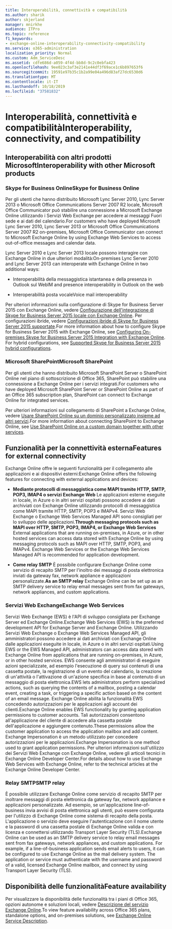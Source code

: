 ```yaml
---
title: Interoperabilità, connettività e compatibilità
ms.author: sharik
author: skjerland
manager: mnirkhe
audience: ITPro
ms.topic: reference
f1_keywords:
- exchange-online-interoperability-connectivity-compatibility
ms.service: o365-administration
localization_priority: Normal
ms.custom: Adm_ServiceDesc
ms.assetid: cdfe686d-a059-4f4d-bb8d-9c2c0ebfa423
ms.openlocfilehash: 9ee023c3af3e2141e44df3f69ace1c6b897653f6
ms.sourcegitcommit: 19591e97b35c1b2a99e04a496d83af27dc6530d6
ms.translationtype: MT
ms.contentlocale: it-IT
ms.lasthandoff: 10/18/2019
ms.locfileid: "37581832"
---
```

# <a name="interoperability-connectivity-and-compatibility"></a><span data-ttu-id="4a162-102">Interoperabilità, connettività e compatibilità</span><span class="sxs-lookup"><span data-stu-id="4a162-102">Interoperability, connectivity, and compatibility</span></span>

## <a name="interoperability-with-other-microsoft-products"></a><span data-ttu-id="4a162-103">Interoperabilità con altri prodotti Microsoft</span><span class="sxs-lookup"><span data-stu-id="4a162-103">Interoperability with other Microsoft products</span></span>

### <a name="skype-for-business-online"></a><span data-ttu-id="4a162-104">Skype for Business Online</span><span class="sxs-lookup"><span data-stu-id="4a162-104">Skype for Business Online</span></span>

<span data-ttu-id="4a162-105">Per gli utenti che hanno distribuito Microsoft Lync Server 2010, Lync Server 2013 o Microsoft Office Communications Server 2007 R2 locale, Microsoft Office Communicator può stabilire una connessione a Microsoft Exchange Online utilizzando i Servizi Web Exchange per accedere ai messaggi Fuori sede e ai dati del calendario.</span><span class="sxs-lookup"><span data-stu-id="4a162-105">For customers who have deployed Microsoft Lync Server 2010, Lync Server 2013 or Microsoft Office Communications Server 2007 R2 on-premises, Microsoft Office Communicator can connect to Microsoft Exchange Online by using Exchange Web Services to access out-of-office messages and calendar data.</span></span>
  
<span data-ttu-id="4a162-106">Lync Server 2010 e Lync Server 2013 locale possono interagire con Exchange Online in due ulteriori modalità:</span><span class="sxs-lookup"><span data-stu-id="4a162-106">On-premises Lync Server 2010 and Lync Server 2013 can interoperate with Exchange Online in two additional ways:</span></span>
  
- <span data-ttu-id="4a162-107">Interoperabilità della messaggistica istantanea e della presenza in Outlook sul Web</span><span class="sxs-lookup"><span data-stu-id="4a162-107">IM and presence interoperability in Outlook on the web</span></span>
    
- <span data-ttu-id="4a162-108">Interoperabilità posta vocale</span><span class="sxs-lookup"><span data-stu-id="4a162-108">Voice mail interoperability</span></span>
    
<span data-ttu-id="4a162-p101">Per ulteriori informazioni sulla configurazione di Skype for Business Server 2015 con Exchange Online, vedere [Configurazione dell'integrazione di Skype for Business Server 2015 locale con Exchange Online](https://go.microsoft.com/fwlink/p/?LinkId=271804). Per configurazioni ibride, vedere [Configurazioni ibride di Skype for Business Server 2015 supportate](https://go.microsoft.com/fwlink/?LinkID=513084).</span><span class="sxs-lookup"><span data-stu-id="4a162-p101">For more information about how to configure Skype for Business Server 2015 with Exchange Online, see [Configuring On-premises Skype for Business Server 2015 Integration with Exchange Online](https://go.microsoft.com/fwlink/p/?LinkId=271804). For hybrid configurations, see [Supported Skype for Business Server 2015 hybrid configurations](https://go.microsoft.com/fwlink/?LinkID=513084).</span></span>
  
### <a name="microsoft-sharepoint"></a><span data-ttu-id="4a162-111">Microsoft SharePoint</span><span class="sxs-lookup"><span data-stu-id="4a162-111">Microsoft SharePoint</span></span>

<span data-ttu-id="4a162-112">Per gli utenti che hanno distribuito Microsoft SharePoint Server o SharePoint Online nel piano di sottoscrizione di Office 365, SharePoint può stabilire una connessione a Exchange Online per i servizi integrati.</span><span class="sxs-lookup"><span data-stu-id="4a162-112">For customers who have deployed Microsoft SharePoint Server or SharePoint Online as part of an Office 365 subscription plan, SharePoint can connect to Exchange Online for integrated services.</span></span>
  
<span data-ttu-id="4a162-113">Per ulteriori informazioni sul collegamento di SharePoint a Exchange Online, vedere [Usare SharePoint Online su un dominio personalizzato insieme ad altri servizi](https://go.microsoft.com/fwlink/?LinkId=271805).</span><span class="sxs-lookup"><span data-stu-id="4a162-113">For more information about connecting SharePoint to Exchange Online, see [Use SharePoint Online on a custom domain together with other services](https://go.microsoft.com/fwlink/?LinkId=271805).</span></span>
  
## <a name="features-for-external-connectivity"></a><span data-ttu-id="4a162-114">Funzionalità per la connettività esterna</span><span class="sxs-lookup"><span data-stu-id="4a162-114">Features for external connectivity</span></span>

<span data-ttu-id="4a162-115">Exchange Online offre le seguenti funzionalità per il collegamento alle applicazioni e ai dispositivi esterni:</span><span class="sxs-lookup"><span data-stu-id="4a162-115">Exchange Online offers the following features for connecting with external applications and devices:</span></span>
  
- <span data-ttu-id="4a162-p102">**Mediante protocolli di messaggistica come MAPI tramite HTTP, SMTP, POP3, IMAP4 o servizi Exchange Web** Le applicazioni esterne eseguite in locale, in Azure o in altri servizi ospitati possono accedere ai dati archiviati con Exchange Online utilizzando protocolli di messaggistica come MAPI tramite HTTP, SMTP, POP3 e IMAPv4. Servizi Web Exchange o Exchange Web Services Managed API sono consigliati per lo sviluppo delle applicazioni.</span><span class="sxs-lookup"><span data-stu-id="4a162-p102">**Through messaging protocols such as MAPI over HTTP, SMTP, POP3, IMAP4, or Exchange Web Services** External applications that are running on-premises, in Azure, or in other hosted services can access data stored with Exchange Online by using messaging protocols such as MAPI over HTTP, SMTP, POP3, and IMAPv4. Exchange Web Services or the Exchange Web Services Managed API is recommended for application development.</span></span> 
    
- <span data-ttu-id="4a162-118">**Come relay SMTP** È possibile configurare Exchange Online come servizio di recapito SMTP per l'inoltro dei messaggi di posta elettronica inviati da gateway fax, network appliance e applicazioni personalizzate.</span><span class="sxs-lookup"><span data-stu-id="4a162-118">**As an SMTP relay** Exchange Online can be set up as an SMTP delivery service to relay email messages sent from fax gateways, network appliances, and custom applications.</span></span> 
    
### <a name="exchange-web-services"></a><span data-ttu-id="4a162-119">Servizi Web Exchange</span><span class="sxs-lookup"><span data-stu-id="4a162-119">Exchange Web Services</span></span>

<span data-ttu-id="4a162-120">Servizi Web Exchange (EWS) è l'API di sviluppo consigliata per Exchange Server ed Exchange Online.</span><span class="sxs-lookup"><span data-stu-id="4a162-120">Exchange Web Services (EWS) is the preferred development API for Exchange Server and Exchange Online.</span></span> <span data-ttu-id="4a162-121">Utilizzando Servizi Web Exchange o Exchange Web Services Managed API, gli amministratori possono accedere ai dati archiviati con Exchange Online dalle applicazioni eseguite in locale, in Azure o in altri servizi ospitati.</span><span class="sxs-lookup"><span data-stu-id="4a162-121">Using EWS or the EWS Managed API, administrators can access data stored with Exchange Online from applications that are running on-premises, in Azure, or in other hosted services.</span></span> <span data-ttu-id="4a162-122">EWS consente agli amministratori di eseguire azioni specializzate, ad esempio l'esecuzione di query sui contenuti di una cassetta postale, la registrazione di un evento del calendario, la creazione di un'attività o l'attivazione di un'azione specifica in base al contenuto di un messaggio di posta elettronica.</span><span class="sxs-lookup"><span data-stu-id="4a162-122">EWS lets administrators perform specialized actions, such as querying the contents of a mailbox, posting a calendar event, creating a task, or triggering a specific action based on the content of an email message.</span></span> <span data-ttu-id="4a162-123">Exchange Online abilita la funzionalità EWS concedendo autorizzazioni per le applicazioni agli account dei clienti.</span><span class="sxs-lookup"><span data-stu-id="4a162-123">Exchange Online enables EWS functionality by granting application permissions to customer accounts.</span></span> <span data-ttu-id="4a162-124">Tali autorizzazioni consentono all'applicazione del cliente di accedere alla cassetta postale dell'applicazione e aggiungere contenuto.</span><span class="sxs-lookup"><span data-stu-id="4a162-124">These permissions allow the customer application to access the application mailbox and add content.</span></span> <span data-ttu-id="4a162-125">Exchange Impersonation è un metodo utilizzato per concedere autorizzazioni per le applicazioni.</span><span class="sxs-lookup"><span data-stu-id="4a162-125">Exchange Impersonation is one method used to grant application permissions.</span></span> <span data-ttu-id="4a162-126">Per ulteriori informazioni sull'utilizzo dei Servizi Web Exchange con Exchange Online, vedere gli articoli tecnici in Exchange Online Developer Center.</span><span class="sxs-lookup"><span data-stu-id="4a162-126">For details about how to use Exchange Web Services with Exchange Online, refer to the technical articles at the Exchange Online Developer Center.</span></span>
  
### <a name="smtp-relay"></a><span data-ttu-id="4a162-127">Relay SMTP</span><span class="sxs-lookup"><span data-stu-id="4a162-127">SMTP relay</span></span>

<span data-ttu-id="4a162-p104">È possibile utilizzare Exchange Online come servizio di recapito SMTP per inoltrare messaggi di posta elettronica da gateway fax, network appliance e applicazioni personalizzate. Ad esempio, se un'applicazione line-of-business invia avvisi di posta elettronica agli utenti, può essere configurata per l'utilizzo di Exchange Online come sistema di recapito della posta. L'applicazione o servizio deve eseguire l'autenticazione con il nome utente e la password di una cassetta postale di Exchange Online valida e con licenza e connettersi utilizzando Transport Layer Security (TLS).</span><span class="sxs-lookup"><span data-stu-id="4a162-p104">Exchange Online can be used as an SMTP delivery service to relay email messages sent from fax gateways, network appliances, and custom applications. For example, if a line-of-business application sends email alerts to users, it can be configured to use Exchange Online as the mail delivery system. The application or service must authenticate with the username and password of a valid, licensed Exchange Online mailbox, and connect by using Transport Layer Security (TLS).</span></span>
  
## <a name="feature-availability"></a><span data-ttu-id="4a162-131">Disponibilità delle funzionalità</span><span class="sxs-lookup"><span data-stu-id="4a162-131">Feature availability</span></span>

<span data-ttu-id="4a162-132">Per visualizzare la disponibilità delle funzionalità tra i piani di Office 365, opzioni autonome e soluzioni locali, vedere [Descrizione del servizio Exchange Online](exchange-online-service-description.md).</span><span class="sxs-lookup"><span data-stu-id="4a162-132">To view feature availability across Office 365 plans, standalone options, and on-premises solutions, see [Exchange Online Service Description](exchange-online-service-description.md).</span></span>
  


